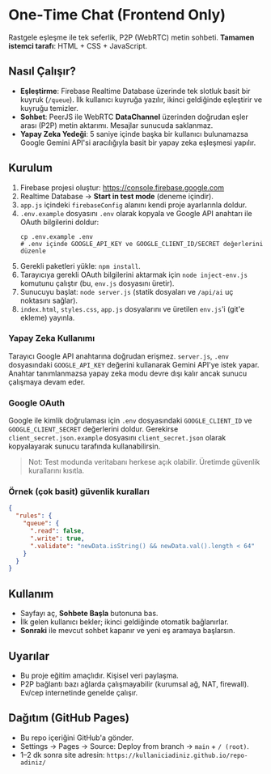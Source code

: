 # One‑Time Chat (Frontend Only)
Rastgele eşleşme ile tek seferlik, P2P (WebRTC) metin sohbeti. **Tamamen istemci tarafı**: HTML + CSS + JavaScript.

## Nasıl Çalışır?
- **Eşleştirme**: Firebase Realtime Database üzerinde tek slotluk basit bir kuyruk (`/queue`). İlk kullanıcı kuyruğa yazılır, ikinci geldiğinde eşleştirir ve kuyruğu temizler.
- **Sohbet**: PeerJS ile WebRTC **DataChannel** üzerinden doğrudan eşler arası (P2P) metin aktarımı. Mesajlar sunucuda saklanmaz.
- **Yapay Zeka Yedeği**: 5 saniye içinde başka bir kullanıcı bulunamazsa Google Gemini API'si aracılığıyla basit bir yapay zeka eşleşmesi yapılır.

## Kurulum
1. Firebase projesi oluştur: https://console.firebase.google.com  
2. Realtime Database -> **Start in test mode** (deneme içindir).  
3. `app.js` içindeki `firebaseConfig` alanını kendi proje ayarlarınla doldur.
4. `.env.example` dosyasını `.env` olarak kopyala ve Google API anahtarı ile OAuth bilgilerini doldur:
   ```
   cp .env.example .env
   # .env içinde GOOGLE_API_KEY ve GOOGLE_CLIENT_ID/SECRET değerlerini düzenle
   ```
5. Gerekli paketleri yükle: `npm install`.
6. Tarayıcıya gerekli OAuth bilgilerini aktarmak için `node inject-env.js` komutunu çalıştır (bu, `env.js` dosyasını üretir).
7. Sunucuyu başlat: `node server.js` (statik dosyaları ve `/api/ai` uç noktasını sağlar).
8. `index.html`, `styles.css`, `app.js` dosyalarını ve üretilen `env.js`'i (git'e ekleme) yayınla.

### Yapay Zeka Kullanımı
Tarayıcı Google API anahtarına doğrudan erişmez. `server.js`, `.env` dosyasındaki `GOOGLE_API_KEY` değerini kullanarak Gemini API'ye istek yapar. Anahtar tanımlanmazsa yapay zeka modu devre dışı kalır ancak sunucu çalışmaya devam eder.

### Google OAuth
Google ile kimlik doğrulaması için `.env` dosyasındaki `GOOGLE_CLIENT_ID` ve `GOOGLE_CLIENT_SECRET` değerlerini doldur. Gerekirse `client_secret.json.example` dosyasını `client_secret.json` olarak kopyalayarak sunucu tarafında kullanabilirsin.

> Not: Test modunda veritabanı herkese açık olabilir. Üretimde güvenlik kurallarını kısıtla.

### Örnek (çok basit) güvenlik kuralları
```json
{
  "rules": {
    "queue": {
      ".read": false,
      ".write": true,
      ".validate": "newData.isString() && newData.val().length < 64"
    }
  }
}
```

## Kullanım
- Sayfayı aç, **Sohbete Başla** butonuna bas.
- İlk gelen kullanıcı bekler; ikinci geldiğinde otomatik bağlanırlar.
- **Sonraki** ile mevcut sohbet kapanır ve yeni eş aramaya başlarsın.

## Uyarılar
- Bu proje eğitim amaçlıdır. Kişisel veri paylaşma.  
- P2P bağlantı bazı ağlarda çalışmayabilir (kurumsal ağ, NAT, firewall). Ev/cep internetinde genelde çalışır.

## Dağıtım (GitHub Pages)
- Bu repo içeriğini GitHub'a gönder.
- Settings → Pages → Source: Deploy from branch → `main` + `/ (root)`.
- 1–2 dk sonra site adresin: `https://kullaniciadiniz.github.io/repo-adiniz/`
